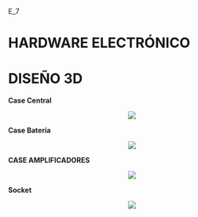 E_7

# HARDWARE ELECTRÓNICO


# DISEÑO 3D

__Case Central__
<p align="center"> <img src=https://github.com/user-attachments/assets/32fb7d44-cfac-44ad-aaee-40f87c6f4051> </p>

__Case Batería__
<p align="center"> <img src=https://github.com/user-attachments/assets/82c3c6a4-9db8-44cf-b556-71371bbd1715> </p>

__CASE AMPLIFICADORES__
<p align="center"> <img src=https://github.com/user-attachments/assets/e02ee2b6-e46d-430f-978a-8834a47b4546> </p>

__Socket__
<p align="center"> <img src=https://github.com/user-attachments/assets/3413795c-cc57-45eb-bfa3-24663d6b336e> </p>


